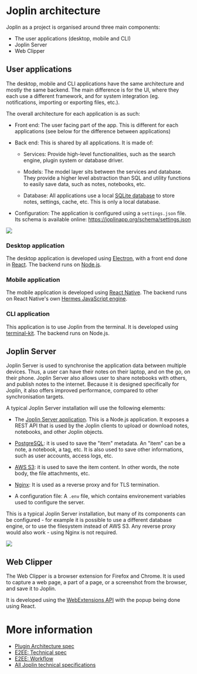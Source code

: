 # Joplin architecture

Joplin as a project is organised around three main components:

- The user applications (desktop, mobile and CLI)
- Joplin Server
- Web Clipper

## User applications

The desktop, mobile and CLI applications have the same architecture and mostly the same backend. The main difference is for the UI, where they each use a different framework, and for system integration (eg. notifications, importing or exporting files, etc.).

The overall architecture for each application is as such:

- Front end: The user facing part of the app. This is different for each applications (see below for the difference between applications)

- Back end: This is shared by all applications. It is made of:

	- Services: Provide high-level functionalities, such as the search engine, plugin system or database driver.

	- Models: The model layer sits between the services and database. They provide a higher level abstraction than SQL and utility functions to easily save data, such as notes, notebooks, etc.

	- Database: All applications use a local [SQLite database](https://sqlite.org/index.html) to store notes, settings, cache, etc. This is only a local database.

- Configuration: The application is configured using a `settings.json` file. Its schema is available online: https://joplinapp.org/schema/settings.json

<img src="https://raw.githubusercontent.com/laurent22/joplin/dev/Assets/WebsiteAssets/images/architecture/Application.png" style="max-width: 100%;"></div>

### Desktop application

The desktop application is developed using [Electron](https://www.electronjs.org/), with a front end done in [React](https://react.dev/). The backend runs on [Node.js](https://nodejs.org/).

### Mobile application

The mobile application is developed using [React Native](https://reactnative.dev/). The backend runs on React Native's own [Hermes JavaScript engine](https://hermesengine.dev/).

### CLI application

This application is to use Joplin from the terminal. It is developed using [terminal-kit](https://github.com/cronvel/terminal-kit). The backend runs on Node.js.

## Joplin Server

Joplin Server is used to synchronise the application data between multiple devices. Thus, a user can have their notes on their laptop, and on the go, on their phone. Joplin Server also allows user to share notebooks with others, and publish notes to the internet. Because it is designed specifically for Joplin, it also offers improved performance, compared to other synchronisation targets.

A typical Joplin Server installation will use the following elements:

- The [Joplin Server application](https://github.com/laurent22/joplin/blob/dev/packages/server/README.md). This is a Node.js application. It exposes a REST API that is used by the Joplin clients to upload or download notes, notebooks, and other Joplin objects.

- [PostgreSQL](https://www.postgresql.org/): it is used to save the "item" metadata. An "item" can be a note, a notebook, a tag, etc. It is also used to save other informations, such as user accounts, access logs, etc.

- [AWS S3](https://aws.amazon.com/s3/): it is used to save the item content. In other words, the note body, the file attachments, etc.

- [Nginx](https://www.nginx.com/): It is used as a reverse proxy and for TLS termination.

- A configuration file: A `.env` file, which contains environement variables used to configure the server.

This is a typical Joplin Server installation, but many of its components can be configured - for example it is possible to use a different database engine, or to use the filesystem instead of AWS S3. Any reverse proxy would also work - using Nginx is not required.

<img src="https://raw.githubusercontent.com/laurent22/joplin/dev/Assets/WebsiteAssets/images/architecture/JoplinServer.png" style="max-width: 100%;"></div>

## Web Clipper

The Web Clipper is a browser extension for Firefox and Chrome. It is used to capture a web page, a part of a page, or a screenshot from the browser, and save it to Joplin.

It is developed using the [WebExtensions API](https://extensionworkshop.com/documentation/develop/about-the-webextensions-api/) with the popup being done using React.

# More information

- [Plugin Architecture spec](https://github.com/laurent22/joplin/blob/dev/readme/spec/plugins.md)
- [E2EE: Technical spec](https://github.com/laurent22/joplin/blob/dev/readme/spec/e2ee.md)
- [E2EE: Workflow](https://github.com/laurent22/joplin/blob/dev/readme/spec/e2ee/workflow.md)
- [All Joplin technical specifications](https://github.com/laurent22/joplin/tree/dev/readme/spec)
